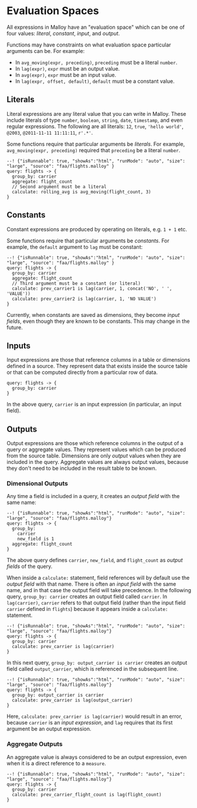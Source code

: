 # Evaluation Spaces

All expressions in Malloy have an "evaluation space" which can be one of four values: _literal_, _constant_, _input_, and _output_.

Functions may have constraints on what evaluation space particular arguments can be. For example:
* In `avg_moving(expr, preceding)`, `preceding` must be a literal `number`.
* In `lag(expr)`, `expr` must be an output value.
* In `avg(expr)`, `expr` must be an input value.
* In `lag(expr, offset, default)`, `default` must be a constant value.

## Literals

Literal expressions are any literal value that you can write in Malloy. These include literals of type `number`, `boolean`, `string`, `date`, `timestamp`, and even regular expressions. The following are all literals: `12`, `true`, `'hello world'`, `@2003`, `@2011-11-11 11:11:11`, `r'.*'`.

Some functions require that particular arguments be _literals_. For example, `avg_moving(expr, preceding)` required that `preceding` be a literal `number`.

```malloy
--! {"isRunnable": true, "showAs":"html", "runMode": "auto", "size": "large", "source": "faa/flights.malloy" }
query: flights -> {
  group_by: carrier
  aggregate: flight_count
  // Second argument must be a literal
  calculate: rolling_avg is avg_moving(flight_count, 3)
}
```

## Constants

Constant expressions are produced by operating on literals, e.g. `1 + 1` etc.

Some functions require that particular arguments be _constants_. For example, the `default` argument to `lag` must be constant:

```malloy
--! {"isRunnable": true, "showAs":"html", "runMode": "auto", "size": "large", "source": "faa/flights.malloy" }
query: flights -> {
  group_by: carrier
  aggregate: flight_count
  // Third argument must be a constant (or literal)
  calculate: prev_carrier1 is lag(carrier, 1, concat('NO', ' ', 'VALUE'))
  calculate: prev_carrier2 is lag(carrier, 1, 'NO VALUE')
}
```

Currently, when constants are saved as dimensions, they become _input fields_, even though they are known to be constants. This may change in the future.

## Inputs

Input expressions are those that reference columns in a table or dimensions defined in a source. They represent data that exists inside the source table or that can be computed directly from a particular row of data.

```malloy
query: flights -> {
  group_by: carrier
}
```

In the above query, `carrier` is an input expression (in particular, an input field).

## Outputs

Output expressions are those which reference columns in the output of a query or aggregate values. They represent values which can be produced from the source table. Dimensions are only _output_ values when they are included in the query. Aggregate values are always output values, because they don't need to be included in the result table to be known.

### Dimensional Outputs

Any time a field is included in a query, it creates an _output field_ with the same name:

```malloy
--! {"isRunnable": true, "showAs":"html", "runMode": "auto", "size": "large", "source": "faa/flights.malloy"}
query: flights -> {
  group_by: 
    carrier
    new_field is 1
  aggregate: flight_count
}
```

The above query defines `carrier`, `new_field`, and `flight_count` as _output fields_ of the query. 

When inside a `calculate:` statement, field references will by default use the _output field_ with that name. There is often an _input field_ with the same name, and in that case the output field will take precedence. In the following query, `group_by: carrier` creates an output field called `carrier`. In `lag(carrier)`, `carrier` refers to that output field (rather than the input field `carrier` defined in `flights`) because it appears inside a `calculate:` statement.

```malloy
--! {"isRunnable": true, "showAs":"html", "runMode": "auto", "size": "large", "source": "faa/flights.malloy"}
query: flights -> {
  group_by: carrier
  calculate: prev_carrier is lag(carrier)
}
```

In this next query, `group_by: output_carrier is carrier` creates an output field called `output_carrier`, which is referenced in the subsequent line. 

```malloy
--! {"isRunnable": true, "showAs":"html", "runMode": "auto", "size": "large", "source": "faa/flights.malloy"}
query: flights -> {
  group_by: output_carrier is carrier
  calculate: prev_carrier is lag(output_carrier)
}
```

Here, `calculate: prev_carrier is lag(carrier)` would result in an error, because `carrier` is an _input expression_, and `lag` requires that its first argument be an output expression.

### Aggregate Outputs

An aggregate value is always considered to be an output expression, even when it is a direct reference to a `measure`.

```malloy
--! {"isRunnable": true, "showAs":"html", "runMode": "auto", "size": "large", "source": "faa/flights.malloy"}
query: flights -> {
  group_by: carrier
  calculate: prev_carrier_flight_count is lag(flight_count)
}
```